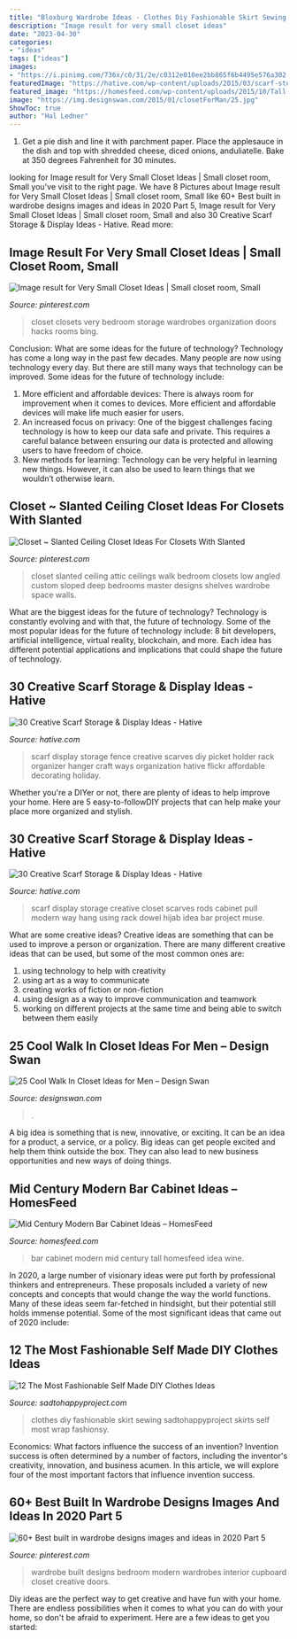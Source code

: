 ```yaml
---
title: "Bloxburg Wardrobe Ideas - Clothes Diy Fashionable Skirt Sewing Sadtohappyproject Skirts Self Most Wrap Fashionsy"
description: "Image result for very small closet ideas"
date: "2023-04-30"
categories:
- "ideas"
tags: ["ideas"]
images:
- "https://i.pinimg.com/736x/c0/31/2e/c0312e010ee2bb865f6b4495e576a302.jpg"
featuredImage: "https://hative.com/wp-content/uploads/2015/03/scarf-storage-ideas/22-creative-scarf-storage-and-display-ideas.jpg"
featured_image: "https://homesfeed.com/wp-content/uploads/2015/10/Tall-bar-cabinet-idea-with-open-shelves-for-storing-wine-glasses-shaker-and-wine-bottles-.jpg"
image: "https://img.designswan.com/2015/01/closetForMan/25.jpg"
ShowToc: true
author: "Hal Ledner"
---
```



1. Get a pie dish and line it with parchment paper. Place the applesauce in the dish and top with shredded cheese, diced onions, anduliatelle. Bake at 350 degrees Fahrenheit for 30 minutes.

	

		
looking for Image result for Very Small Closet Ideas | Small closet room, Small you've visit to the right page. We have 8 Pictures about Image result for Very Small Closet Ideas | Small closet room, Small like 60+ Best built in wardrobe designs images and ideas in 2020 Part 5, Image result for Very Small Closet Ideas | Small closet room, Small and also 30 Creative Scarf Storage &amp; Display Ideas - Hative. Read more:
		
    
## Image Result For Very Small Closet Ideas | Small Closet Room, Small

<img loading=lazy src="https://i.pinimg.com/736x/12/29/ef/1229efed88703ad7b2cc2b982ca5a5e4.jpg" onerror="this.onerror=null;this.src='https://tse3.mm.bing.net/th?id=OIP.kcJEMyvZE2fWPdsaeuFmIQHaLI&amp;pid=15.1';" alt="Image result for Very Small Closet Ideas | Small closet room, Small">

_Source: pinterest.com_

>closet closets very bedroom storage wardrobes organization doors hacks rooms bing. 

	

Conclusion: What are some ideas for the future of technology?
Technology has come a long way in the past few decades. Many people are now using technology every day. But there are still many ways that technology can be improved. Some ideas for the future of technology include: 
1) More efficient and affordable devices: There is always room for improvement when it comes to devices. More efficient and affordable devices will make life much easier for users. 
2) An increased focus on privacy: One of the biggest challenges facing technology is how to keep our data safe and private. This requires a careful balance between ensuring our data is protected and allowing users to have freedom of choice. 
3) New methods for learning: Technology can be very helpful in learning new things. However, it can also be used to learn things that we wouldn’t otherwise learn.

    
## Closet ~ Slanted Ceiling Closet Ideas For Closets With Slanted

<img loading=lazy src="https://i.pinimg.com/736x/79/07/41/790741b23558512df51e99e6d1ddfd84.jpg" onerror="this.onerror=null;this.src='https://tse3.mm.bing.net/th?id=OIP.JNmYHXcdFuWSaUSYuSBLXgHaNK&amp;pid=15.1';" alt="Closet ~ Slanted Ceiling Closet Ideas For Closets With Slanted">

_Source: pinterest.com_

>closet slanted ceiling attic ceilings walk bedroom closets low angled custom sloped deep bedrooms master designs shelves wardrobe space walls. 

	

What are the biggest ideas for the future of technology?
Technology is constantly evolving and with that, the future of technology. Some of the most popular ideas for the future of technology include: 8 bit developers, artificial intelligence, virtual reality, blockchain, and more. Each idea has different potential applications and implications that could shape the future of technology.

    
## 30 Creative Scarf Storage &amp; Display Ideas - Hative

<img loading=lazy src="https://hative.com/wp-content/uploads/2015/03/scarf-storage-ideas/12-creative-scarf-storage-and-display-ideas.jpg" onerror="this.onerror=null;this.src='https://tse3.mm.bing.net/th?id=OIP.3Ur6d2t7CqYFuvTA_ughpAHaLT&amp;pid=15.1';" alt="30 Creative Scarf Storage &amp; Display Ideas - Hative">

_Source: hative.com_

>scarf display storage fence creative scarves diy picket holder rack organizer hanger craft ways organization hative flickr affordable decorating holiday. 

	

Whether you're a DIYer or not, there are plenty of ideas to help improve your home. Here are 5 easy-to-followDIY projects that can help make your place more organized and stylish.

    
## 30 Creative Scarf Storage &amp; Display Ideas - Hative

<img loading=lazy src="https://hative.com/wp-content/uploads/2015/03/scarf-storage-ideas/22-creative-scarf-storage-and-display-ideas.jpg" onerror="this.onerror=null;this.src='https://tse3.mm.bing.net/th?id=OIP.0ImfrkyXxX1z0jJL7FmPOQHaLF&amp;pid=15.1';" alt="30 Creative Scarf Storage &amp; Display Ideas - Hative">

_Source: hative.com_

>scarf display storage creative closet scarves rods cabinet pull modern way hang using rack dowel hijab idea bar project muse. 

	

What are some creative ideas?
Creative ideas are something that can be used to improve a person or organization. There are many different creative ideas that can be used, but some of the most common ones are: 
1. using technology to help with creativity 
2. using art as a way to communicate 
3. creating works of fiction or non-fiction 
4. using design as a way to improve communication and teamwork 
5. working on different projects at the same time and being able to switch between them easily 

    
## 25 Cool Walk In Closet Ideas For Men – Design Swan

<img loading=lazy src="https://img.designswan.com/2015/01/closetForMan/25.jpg" onerror="this.onerror=null;this.src='https://tse2.mm.bing.net/th?id=OIP.Nug86w-YABlP4sHWwOwMgAHaLH&amp;pid=15.1';" alt="25 Cool Walk In Closet Ideas for Men – Design Swan">

_Source: designswan.com_

>. 

	

A big idea is something that is new, innovative, or exciting. It can be an idea for a product, a service, or a policy. Big ideas can get people excited and help them think outside the box. They can also lead to new business opportunities and new ways of doing things.

    
## Mid Century Modern Bar Cabinet Ideas – HomesFeed

<img loading=lazy src="https://homesfeed.com/wp-content/uploads/2015/10/Tall-bar-cabinet-idea-with-open-shelves-for-storing-wine-glasses-shaker-and-wine-bottles-.jpg" onerror="this.onerror=null;this.src='https://tse3.mm.bing.net/th?id=OIP.fybVGrpYjcFQ1ycLfRFSRQHaJ4&amp;pid=15.1';" alt="Mid Century Modern Bar Cabinet Ideas – HomesFeed">

_Source: homesfeed.com_

>bar cabinet modern mid century tall homesfeed idea wine. 

	

In 2020, a large number of visionary ideas were put forth by professional thinkers and entrepreneurs. These proposals included a variety of new concepts and concepts that would change the way the world functions. Many of these ideas seem far-fetched in hindsight, but their potential still holds immense potential. Some of the most significant ideas that came out of 2020 include: 

    
## 12 The Most Fashionable Self Made DIY Clothes Ideas

<img loading=lazy src="https://sadtohappyproject.com/wp-content/uploads/2015/08/diy-clothes-ideas141.jpg" onerror="this.onerror=null;this.src='https://tse2.mm.bing.net/th?id=OIP.GYXTSiE65braR1vP6r6FDAAAAA&amp;pid=15.1';" alt="12 The Most Fashionable Self Made DIY Clothes Ideas">

_Source: sadtohappyproject.com_

>clothes diy fashionable skirt sewing sadtohappyproject skirts self most wrap fashionsy. 

	

Economics: What factors influence the success of an invention?
Invention success is often determined by a number of factors, including the inventor's creativity, innovation, and business acumen. In this article, we will explore four of the most important factors that influence invention success.

    
## 60+ Best Built In Wardrobe Designs Images And Ideas In 2020 Part 5

<img loading=lazy src="https://i.pinimg.com/736x/c0/31/2e/c0312e010ee2bb865f6b4495e576a302.jpg" onerror="this.onerror=null;this.src='https://tse4.mm.bing.net/th?id=OIP.i4s0eCrOF9Rifn_kyZejagHaMV&amp;pid=15.1';" alt="60+ Best built in wardrobe designs images and ideas in 2020 Part 5">

_Source: pinterest.com_

>wardrobe built designs bedroom modern wardrobes interior cupboard closet creative doors. 

	

Diy ideas are the perfect way to get creative and have fun with your home. There are endless possibilities when it comes to what you can do with your home, so don't be afraid to experiment. Here are a few ideas to get you started:

